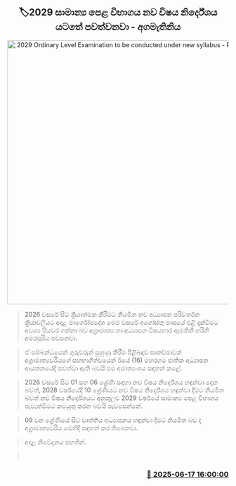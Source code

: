 <p align='center'><b><h2 align='center' title='2029 Ordinary Level Examination to be conducted under new syllabus - Prime Minister'>🏷2029 සාමාන්‍ය පෙළ විභාගය නව විෂය නිර්දේශය යටතේ පවත්වනවා - අගමැතිනිය</h2></b></p>
<p align='center'><img src='https://helakuru.sgp1.cdn.digitaloceanspaces.com/esana/images/lib/harini-amarasuriya-educa.jpg' width='600' alt='2029 Ordinary Level Examination to be conducted under new syllabus - Prime Minister'></p>

> 2026 වසරේ සිට ක්‍රියාත්මක කිරීමට නියමිත නව අධ්‍යාපන පරිවර්තන ක්‍රියාවලියට අදාළ මාර්ගෝපදේශ මෙම වසරේ අගෝස්තු මාසයේ එළි දැක්වීමට අවශ්‍ය පියවර ගන්නා බව අග්‍රාමාත්‍ය හා අධ්‍යාපන විෂයභාර ඇමතිනී හරිනි අමරසූරිය පවසනවා.

> ඒ සම්බන්ධයෙන් ගුරුවරුන් පුහුණු කිරීම පිළිබඳව සාකච්ඡාවක් අග්‍රාමාත්‍යවරියගේ සහභාගිත්වයෙන් ඊයේ (16) මහරගම ජාතික අධ්‍යාපන ආයතනයේදී පවත්වා ඇති බවයි එම අමාත්‍යංශය සඳහන් කළේ.

> 2026 වසරේ සිට 01 සහ 06 ශ්‍රේණි සඳහා නව විෂය නිර්දේශය හඳුන්වා දෙන බවත්, 2028 වර්ෂයේදී 10 ශ්‍රේණියට නව විෂය නිර්දේශය හඳුන්වා දීමට නියමිත බවත් නව විෂය නිර්දේශයට අනුකූලව 2029 වර්ෂයේ සාමාන්‍ය පෙළ විභාගය පැවැත්විමට කටයුතු කරන බවයි පැවසෙන්නේ.

> 09 වන ශ්‍රේණියේ සිට වෘත්තිය අධ්‍යාපනය හඳුන්වා දීමට නියමිත බව ද අග්‍රාමාත්‍යවරිය මෙහිදී සඳහන් කර තිබෙනවා.

> අදාළ නිවේදනය පහතින්.

>  



<h3 align='right'><a href='https://www.helakuru.lk/esana/p/111092/'>📅 2025-06-17 16:00:00</a></h3>

